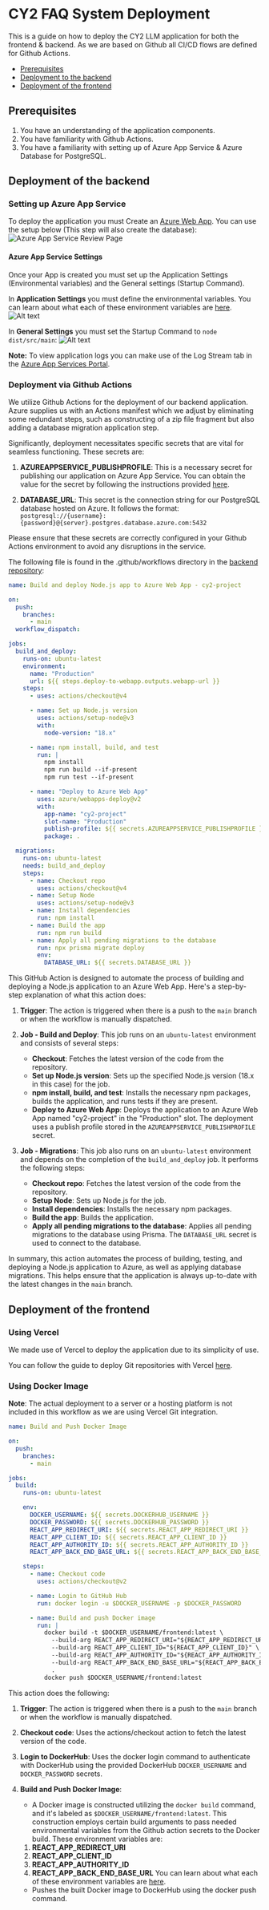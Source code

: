 # CY2 FAQ System Deployment

This is a guide on how to deploy the CY2 LLM application for both the frontend & backend. As we are based on Github all CI/CD flows are defined for Github Actions.

- [Prerequisites](#prerequisites)
- [Deployment to the backend](#deployment-of-the-backend)
- [Deployment of the frontend](#deployment-of-the-frontend)

## Prerequisites

1. You have an understanding of the application components.
2. You have familiarity with Github Actions.
3. You have a familiarity with setting up of Azure App Service & Azure Database for PostgreSQL.

## Deployment of the backend

### Setting up Azure App Service

To deploy the application you must Create an [Azure Web App](https://portal.azure.com/#create/Microsoft.WebSite).
You can use the setup below (This step will also create the database):
![Azure App Service Review Page](assets/0_0_2.png)

#### Azure App Service Settings

Once your App is created you must set up the Application Settings (Environmental variables) and the General settings (Startup Command).

In **Application Settings** you must define the environmental variables. You can learn about what each of these environment variables are [here](back-end.md#configuration).
![Alt text](assets/image-2.png)

In **General Settings** you must set the Startup Command to `node dist/src/main`:
![Alt text](assets/image-1.png)

**Note:** To view application logs you can make use of the Log Stream tab in the [Azure App Services Portal](https://learn.microsoft.com/en-us/azure/app-service/troubleshoot-diagnostic-logs).

### Deployment via Github Actions

We utilize Github Actions for the deployment of our backend application. Azure supplies us with an Actions manifest which we adjust by eliminating some redundant steps, such as constructing of a zip file fragment but also adding a database migration application step.

Significantly, deployment necessitates specific secrets that are vital for seamless functioning. These secrets are:

1. **AZUREAPPSERVICE_PUBLISHPROFILE**: This is a necessary secret for publishing our application on Azure App Service. You can obtain the value for the secret by following the instructions provided [here](https://learn.microsoft.com/en-us/visualstudio/azure/how-to-get-publish-profile-from-azure-app-service?view=vs-2022).

2. **DATABASE_URL**: This secret is the connection string for our PostgreSQL database hosted on Azure. It follows the format:
   `postgresql://{username}:{password}@{server}.postgres.database.azure.com:5432`

Please ensure that these secrets are correctly configured in your Github Actions environment to avoid any disruptions in the service.

The following file is found in the .github/workflows directory in the [backend repository](https://github.com/cy2project/backend):

```yaml
name: Build and deploy Node.js app to Azure Web App - cy2-project

on:
  push:
    branches:
      - main
  workflow_dispatch:

jobs:
  build_and_deploy:
    runs-on: ubuntu-latest
    environment:
      name: "Production"
      url: ${{ steps.deploy-to-webapp.outputs.webapp-url }}
    steps:
      - uses: actions/checkout@v4

      - name: Set up Node.js version
        uses: actions/setup-node@v3
        with:
          node-version: "18.x"

      - name: npm install, build, and test
        run: |
          npm install
          npm run build --if-present
          npm run test --if-present

      - name: "Deploy to Azure Web App"
        uses: azure/webapps-deploy@v2
        with:
          app-name: "cy2-project"
          slot-name: "Production"
          publish-profile: ${{ secrets.AZUREAPPSERVICE_PUBLISHPROFILE }}
          package: .

  migrations:
    runs-on: ubuntu-latest
    needs: build_and_deploy
    steps:
      - name: Checkout repo
        uses: actions/checkout@v4
      - name: Setup Node
        uses: actions/setup-node@v3
      - name: Install dependencies
        run: npm install
      - name: Build the app
        run: npm run build
      - name: Apply all pending migrations to the database
        run: npx prisma migrate deploy
        env:
          DATABASE_URL: ${{ secrets.DATABASE_URL }}
```

This GitHub Action is designed to automate the process of building and deploying a Node.js application to an Azure Web App. Here's a step-by-step explanation of what this action does:

1. **Trigger**: The action is triggered when there is a push to the `main` branch or when the workflow is manually dispatched.

2. **Job - Build and Deploy**: This job runs on an `ubuntu-latest` environment and consists of several steps:

   - **Checkout**: Fetches the latest version of the code from the repository.
   - **Set up Node.js version**: Sets up the specified Node.js version (18.x in this case) for the job.
   - **npm install, build, and test**: Installs the necessary npm packages, builds the application, and runs tests if they are present.
   - **Deploy to Azure Web App**: Deploys the application to an Azure Web App named "cy2-project" in the "Production" slot. The deployment uses a publish profile stored in the `AZUREAPPSERVICE_PUBLISHPROFILE` secret.

3. **Job - Migrations**: This job also runs on an `ubuntu-latest` environment and depends on the completion of the `build_and_deploy` job. It performs the following steps:
   - **Checkout repo**: Fetches the latest version of the code from the repository.
   - **Setup Node**: Sets up Node.js for the job.
   - **Install dependencies**: Installs the necessary npm packages.
   - **Build the app**: Builds the application.
   - **Apply all pending migrations to the database**: Applies all pending migrations to the database using Prisma. The `DATABASE_URL` secret is used to connect to the database.

In summary, this action automates the process of building, testing, and deploying a Node.js application to Azure, as well as applying database migrations. This helps ensure that the application is always up-to-date with the latest changes in the `main` branch.

## Deployment of the frontend

### Using Vercel

We made use of Vercel to deploy the application due to its simplicity of use.

You can follow the guide to deploy Git repositories with Vercel [here](https://vercel.com/docs/deployments/git).

### Using Docker Image

**Note**: The actual deployment to a server or a hosting platform is not included in this workflow as we are using Vercel Git integration.

```yaml
name: Build and Push Docker Image

on:
  push:
    branches:
      - main

jobs:
  build:
    runs-on: ubuntu-latest

    env:
      DOCKER_USERNAME: ${{ secrets.DOCKERHUB_USERNAME }}
      DOCKER_PASSWORD: ${{ secrets.DOCKERHUB_PASSWORD }}
      REACT_APP_REDIRECT_URI: ${{ secrets.REACT_APP_REDIRECT_URI }}
      REACT_APP_CLIENT_ID: ${{ secrets.REACT_APP_CLIENT_ID }}
      REACT_APP_AUTHORITY_ID: ${{ secrets.REACT_APP_AUTHORITY_ID }}
      REACT_APP_BACK_END_BASE_URL: ${{ secrets.REACT_APP_BACK_END_BASE_URL }}

    steps:
      - name: Checkout code
        uses: actions/checkout@v2

      - name: Login to GitHub Hub
        run: docker login -u $DOCKER_USERNAME -p $DOCKER_PASSWORD

      - name: Build and push Docker image
        run: |
          docker build -t $DOCKER_USERNAME/frontend:latest \
            --build-arg REACT_APP_REDIRECT_URI="${REACT_APP_REDIRECT_URI}" \
            --build-arg REACT_APP_CLIENT_ID="${REACT_APP_CLIENT_ID}" \
            --build-arg REACT_APP_AUTHORITY_ID="${REACT_APP_AUTHORITY_ID}" \
            --build-arg REACT_APP_BACK_END_BASE_URL="${REACT_APP_BACK_END_BASE_URL}" \
            .
          docker push $DOCKER_USERNAME/frontend:latest
```

This action does the following:

1. **Trigger**: The action is triggered when there is a push to the `main` branch or when the workflow is manually dispatched.

2. **Checkout code**:
   Uses the actions/checkout action to fetch the latest version of the code.
3. **Login to DockerHub**:
   Uses the docker login command to authenticate with DockerHub using the provided DockerHub `DOCKER_USERNAME` and `DOCKER_PASSWORD` secrets.
4. **Build and Push Docker Image**:

   - A Docker image is constructed utilizing the `docker build` command, and it's labeled as `$DOCKER_USERNAME/frontend:latest`. This construction employs certain build arguments to pass needed environmental variables from the Github action secrets to the Docker build. These environment variables are:

   1. **REACT_APP_REDIRECT_URI**
   2. **REACT_APP_CLIENT_ID**
   3. **REACT_APP_AUTHORITY_ID**
   4. **REACT_APP_BACK_END_BASE_URL**
      You can learn about what each of these environment variables are [here](front-end.md#configuration).

   - Pushes the built Docker image to DockerHub using the docker push command.
